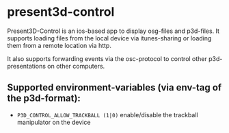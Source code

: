 present3d-control
=================

Present3D-Control is an ios-based app to display osg-files and p3d-files. It supports loading 
files from the local device via itunes-sharing or loading them from a remote location via http.

It also supports forwarding events via the osc-protocol to control other p3d-presentations on other computers.



Supported environment-variables (via env-tag of the p3d-format):
-------------------------------

* `P3D_CONTROL_ALLOW_TRACKBALL (1|0)` enable/disable the trackball manipulator on the device




